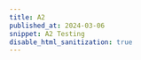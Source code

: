 ```yaml
---
title: A2
published_at: 2024-03-06
snippet: A2 Testing
disable_html_sanitization: true
---
```

<canvas id="glitch_self_portrait"></canvas>

<audio id="glitch-sound">
  <source src="glitch-sound.mp3" type="audio/mpeg">
  Your browser does not support the audio element.
</audio>

<script type="module">

   // getting canvas element
   const cnv = document.getElementById (`glitch_self_portrait`)

   // sizing to be good size
   cnv.width = cnv.parentNode.scrollWidth
   cnv.height = cnv.width * 9 / 16

   // setting background colour
   cnv.style.backgroundColor = `deeppink`

   // getting canvas context
   const ctx = cnv.getContext (`2d`)

   // instatiating variable for image data
   let img_data

   // defining a function that draws an image to the canvas
   const draw = i => ctx.drawImage (i, 0, 0, cnv.width, cnv.height)

   // creating a new image element
   const img = new Image ()

   // define function to execute upon loading image file
   img.onload = () => {

      // resizing the height of the canvas
      // to be same aspect ratio as image
      cnv.height = cnv.width * (img.height / img.width)

      // drawing the image to the canvas
      draw (img)

      // storing image data as string in img_data
      img_data = cnv.toDataURL ("image/jpeg")

      // call the glitch function
      add_glitch ()
   }

   // give filepath to image element
   img.src = `/240405/pfp_glasses.jpg`

   // define a function that returns a random value between 0 - max
   const rand_int = max => Math.floor (Math.random () * max)

   // define a recursive function 
   const glitchify = (data, chunk_max, repeats) => {

      // random multiple of 4 between 0 - chunk_max
      const chunk_size = rand_int (chunk_max / 4) * 4

      // random position in the data between 24 - chunk_size
      const i = rand_int (data.length - 24 - chunk_size) + 24

      // grabbing all the data before the random position
      const front = data.slice (0, i)

      // leaving a gap the size of chunk_size
      // grabbing the rest of the data
      const back = data.slice (i + chunk_size, data.length)

      // putting the two pieces back together 
      // leaving out a chunk
      const result = front + back

      // ternary operator to return result if repeats == 0
      // otherwise call itself again with repeats - 1
      return repeats == 0 ? result : glitchify (result, chunk_max, repeats - 1)
   }

   // instantiate empty array for glitched images
   const glitch_arr = []

   // define function that adds a glitched image
   // to the glitch_arr array
   const add_glitch = () => {

      // make new image element
      const i = new Image ()

      // define function that executes when image recieves its data
      i.onload = () => {

         // push the image into the glitch_arr array
         glitch_arr.push (i)

         // call itself until there are 12 glitched images
         if (glitch_arr.length < 12) add_glitch ()

         // once there 12 images, start animating
         else draw_frame ()
      }

      // give the new image some glitchified image data
      i.src = glitchify (img_data, 96, 6)
   }

   // instantiate variable to keep track of glitch state
   let is_glitching = false

   // keep track of which glitched image from the array we are using
   let glitch_i = 0

   const draw_frame = () => {

      // check to see if we are glitching
      // if so, draw the glitched image from the array
      if (is_glitching) {
         draw (glitch_arr[glitch_i])
         // Play glitch sound
         document.getElementById('glitch-sound').play();
      }

      // otherwise draw the regular image
      else draw (img)

      // probability weightings for starting and stopping the glitch
      const prob = is_glitching ? 0.05 : 0.02

      // if random value is less than weighted value
      if (Math.random () < prob) {

         // choose a random glitched image index
         glitch_i = rand_int (glitch_arr.length)

         // flip the state of is_glitching 
         is_glitching = !is_glitching
      }

      // call the next animation frame
      requestAnimationFrame (draw_frame)
   }

</script>
